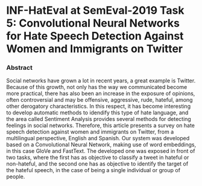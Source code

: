 # INF-HatEval at SemEval-2019 Task 5: Convolutional Neural Networks for Hate Speech Detection Against Women and Immigrants on Twitter

### Abstract

Social networks have grown a lot in recent years, a great example is Twitter. Because of this growth, not only has the way we communicated become more practical, there has also been an increase in the exposure of opinions, often controversial and may be offensive, aggressive, rude, hateful, among other derogatory characteristics. In this respect, it has become interesting to develop automatic methods to idendify this type of hate language, and the area called Sentiment Analysis provides several methods for detecting feelings in social networks. Therefore, this article presents a survey on hate speech detection against women and immigrants on Twitter, from a multilingual perspective, English and Spanish. Our system was developed based on a Convolutional Neural Network, making use of word embeddings, in this case GloVe and FastText. The developed one was exposed in front of two tasks, where the first has as objective to classify a tweet in hateful or non-hateful, and the second one has as objective to identify the target of the hateful speech, in the case of being a single individual or group of people.

